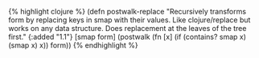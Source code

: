{% highlight clojure %}
(defn postwalk-replace
  "Recursively transforms form by replacing keys in smap with their
  values.  Like clojure/replace but works on any data structure.  Does
  replacement at the leaves of the tree first."
  {:added "1.1"}
  [smap form]
  (postwalk (fn [x] (if (contains? smap x) (smap x) x)) form))
{% endhighlight %}
